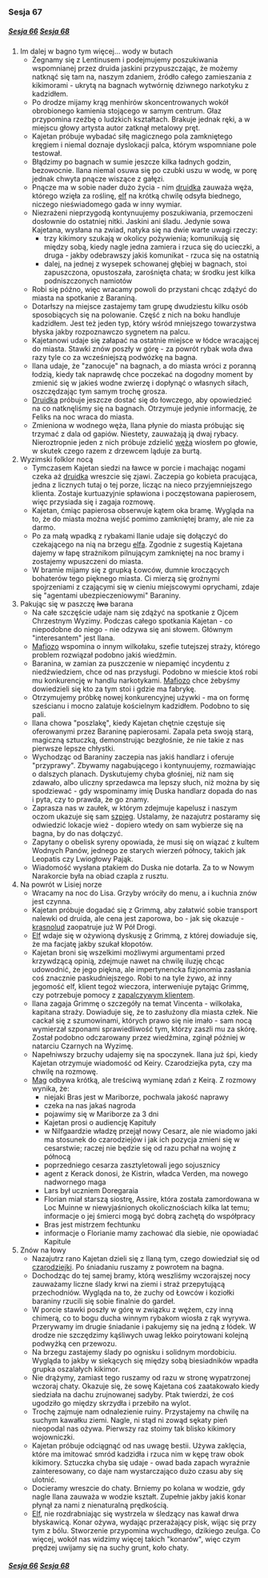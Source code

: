 ### Sesja 67
##### [Sesja 66](#sesja-066) [Sesja 68](#sesja-068)
1. Im dalej w bagno tym więcej... wody w butach
    - Żegnamy się z Lentinusem i podejmujemy poszukiwania wspomnianej przez druida jaskini przypuszczając, że możemy natknąć się tam na, naszym zdaniem, źródło całego zamieszania z kikimorami - ukrytą na bagnach wytwórnię dziwnego narkotyku z kadzidłem.
    - Po drodze mijamy krąg menhirów skoncentrowanych wokół obrobionego kamienia stojącego w samym centrum. Głaz przypomina rzeźbę o ludzkich kształtach. Brakuje jednak ręki, a w miejscu głowy artysta autor zatknął metalowy pręt.
    - Kajetan próbuje wybadać siłę magicznego pola zamkniętego kręgiem i niemal doznaje dyslokacji palca, którym wspomniane pole testował.
    - Błądzimy po bagnach w sumie jeszcze kilka ładnych godzin, bezowocnie. Ilana niemal osuwa się po czubki uszu w wodę, w porę jednak chwyta pnącze wiszące z gałęzi.
    - Pnącze ma w sobie nader dużo życia - nim [druidka](Ilana) zauważa węża, którego wzięła za roślinę, [elf](Kajetan) na krótką chwilę odsyła biednego, niczego nieświadomego gada w inny wymiar.
    - Niezrażeni nieprzygodą kontynuujemy poszukiwania, przemoczeni dosłownie do ostatniej nitki. Jaskini ani śladu. Jedynie sowa Kajetana, wysłana na zwiad, natyka się na dwie warte uwagi rzeczy:
        - trzy kikimory szukają w okolicy pożywienia; komunikują się między sobą, kiedy nagle jedna zamiera i rzuca się do ucieczki, a druga - jakby odebrawszy jakiś komunikat - rzuca się na ostatnią
        - dalej, na jednej z wysepek schowanej głębiej w bagnach, stoi zapuszczona, opustoszała, zarośnięta chata; w środku jest kilka podniszczonych namiotów
    - Robi się późno, więc wracamy powoli do przystani chcąc zdążyć do miasta na spotkanie z Baraniną.
    - Dotarłszy na miejsce zastajemy tam grupę dwudziestu kilku osób sposobiących się na polowanie. Część z nich na boku handluje kadzidłem. Jest też jeden typ, który wśród mniejszego towarzystwa błyska jakby rozpoznawczo sygnetem na palcu.
    - Kajetanowi udaje się załapać na ostatnie miejsce w łódce wracającej do miasta. Stawki znów poszły w górę - za powrót rybak woła dwa razy tyle co za wcześniejszą podwózkę na bagna.
    - Ilana udaje, że "zanocuje" na bagnach, a do miasta wróci z poranną łodzią, kiedy tak naprawdę chce poczekać na dogodny moment by zmienić się w jakieś wodne zwierzę i dopłynąć o własnych siłach, oszczędzając tym samym trochę grosza.
    - [Druidka](Ilana) próbuje jeszcze dostać się do łowczego, aby opowiedzieć na co natknęliśmy się na bagnach. Otrzymuje jedynie informację, że Feliks na noc wraca do miasta.
    - Zmieniona w wodnego węża, Ilana płynie do miasta próbując się trzymać z dala od gapiów. Niestety, zauważają ją dwaj rybacy. Nieroztropnie jeden z nich próbuje zdzielić [węża](Ilana) wiosłem po głowie, w skutek czego  razem z drzewcem ląduje za burtą.
2.  Wyzimski folklor nocą
    - Tymczasem Kajetan siedzi na ławce w porcie i machając nogami czeka aż [druidka](Ilana) wreszcie się zjawi. Zaczepia go kobieta pracująca, jedna z licznych tutaj o tej porze, licząc na nieco przyjemniejszego klienta. Zostaje kurtuazyjnie spławiona i poczęstowana papierosem, więc przysiada się i zagaja rozmowę.
    - Kajetan, ćmiąc papierosa obserwuje kątem oka bramę. Wygląda na to, że do miasta można wejść pomimo zamkniętej bramy, ale nie za darmo.
    - Po za małą wpadką z rybakami Ilanie udaje się dołączyć do czekającego na nią na brzegu [elfa](Kajetan). Zgodnie z sugestią Kajetana dajemy w łapę strażnikom pilnującym zamkniętej na noc bramy i zostajemy wpuszczeni do miasta.
    - W bramie mijamy się z grupką Łowców, dumnie kroczących bohaterów tego pięknego miasta. Ci mierzą się groźnymi spojrzeniami z czającymi się w cieniu miejscowymi oprychami, zdaje się "agentami ubezpieczeniowymi" Baraniny.
3. Pakując się w paszczę ~~lwa~~ barana
    - Na całe szczęście udaje nam się zdążyć na spotkanie z Ojcem Chrzestnym Wyzimy. Podczas całego spotkania Kajetan - co niepodobne do niego - nie odzywa się ani słowem. Głównym "interesantem" jest Ilana.
    - [Mafiozo](Baranina) wspomina o innym wilkołaku, szefie tutejszej straży, którego problem rozwiązał podobno jakiś wiedźmin.
    - Baranina, w zamian za puszczenie w niepamięć incydentu z niedźwiedziem, chce od nas przysługi. Podobno w mieście ktoś robi mu konkurencję w handlu narkotykami. [Mafiozo](Baranina) chce żebyśmy dowiedzieli się kto za tym stoi i gdzie ma fabrykę.
    - Otrzymujemy próbkę nowej konkurencyjnej używki - ma on formę sześcianu i mocno zalatuje kościelnym kadzidłem. Podobno to się pali. 
    - Ilana chowa "poszlakę", kiedy Kajetan chętnie częstuje się oferowanymi przez Baraninę papierosami. Zapala peta swoją starą, magiczną sztuczką, demonstrując bezgłośnie, że nie takie z nas pierwsze lepsze chłystki.
    - Wychodząc od Baraniny zaczepia nas jakiś handlarz i oferuje "przyprawy". Zbywamy nagabującego i kontynuujemy, rozmawiając o dalszych planach. Dyskutujemy chyba głośniej, niż nam się zdawało, albo uliczny sprzedawca ma lepszy słuch, niż można by się spodziewać - gdy wspominamy imię Duska handlarz dopada do nas i pyta, czy to prawda, że go znamy.
    - Zaprasza nas w zaułek, w którym zdejmuje kapelusz i naszym oczom ukazuje się sam [szpieg](Dusek). Ustalamy, że nazajutrz postaramy się odwiedzić lokacje wież - dopiero wtedy on sam wybierze się na bagna, by do nas dołączyć.
    - Zapytany o obelisk syreny opowiada, że musi się on wiązać z kultem Wodnych Panów, jednego ze starych wierzeń północy, takich jak Leopatis czy Lwiogłowy Pająk.
    - Wiadomość wysłana ptakiem do Duska nie dotarła. Za to w Nowym Narakorcie była na obiad czapla z rusztu.
3.  Na powrót w Lisiej norze
    - Wracamy na noc do Lisa. Grzyby wróciły do menu, a i kuchnia znów jest czynna.
    - Kajetan próbuje dogadać się z Grimmą, aby załatwić sobie transport nalewki od druida, ale cena jest zaporowa, bo - jak się okazuje - [krasnolud](Grimma) zaopatruje już W Pół Drogi.
    - [Elf](Kajetan) wdaje się w ożywioną dyskusję z Grimmą, z której dowiaduje się, że ma facjatę jakby szukał kłopotów. 
    - Kajetan broni się wszelkimi możliwymi argumentami przed krzywdzącą opinią, zdejmuje nawet na chwilę iluzję chcąc udowodnić, że jego piękna, ale impertynencka fizjonomia zasłania coś znacznie paskudniejszego. Robi to na tyle żywo, aż inny jegomość elf, klient tegoż wieczora, interweniuje pytając Grimmę, czy potrzebuje pomocy z [zapalczywym klientem](Kajetan).
    - Ilana zagaja Grimmę o szczegóły na temat Vincenta - wilkołaka, kapitana straży. Dowiaduje się, że to zasłużony dla miasta człek. Nie cackał się z szumowinami, których prawo się nie imało - sam nocą wymierzał szponami sprawiedliwość tym, którzy zaszli mu za skórę. Został podobno odczarowany przez wiedźmina, zginął później w natarciu Czarnych na Wyzimę.
    - Napełniwszy brzuchy udajemy się na spoczynek. Ilana już śpi, kiedy Kajetan otrzymuje wiadomość od Keiry. Czarodziejka pyta, czy ma chwilę na rozmowę.
    - [Mag](Kajetan) odbywa krótką, ale treściwą wymianę zdań z Keirą. Z rozmowy wynika, że:
        - niejaki Bras jest w Mariborze, pochwala jakość naprawy
        - czeka na nas jakaś nagroda
        - pojawimy się w Mariborze za 3 dni
        - Kajetan prosi o audiencję Kapituły
        - w Nilfgaardzie władzę przejął nowy Cesarz, ale nie wiadomo jaki ma stosunek do czarodziejów i jak ich pozycja zmieni się w cesarstwie; raczej nie będzie się od razu pchał na wojnę z północą
        - poprzedniego cesarza zasztyletowali jego sojusznicy
        - agent z Kerack donosi, że Kistrin, władca Verden, ma nowego nadwornego maga
        - Lars był uczniem Doregaraia
        - Florian miał starszą siostrę, Assire, która została zamordowana w Loc Muinne w niewyjaśnionych okolicznościach kilka lat temu; informacje o jej śmierci mogą być dobrą zachętą do współpracy
        - Bras jest mistrzem fechtunku
        - informacje o Florianie mamy zachować dla siebie, nie opowiadać Kapitule
4. Znów na łowy
    - Nazajutrz rano Kajetan dzieli się z Ilaną tym, czego dowiedział się od [czarodziejki](Keira). Po śniadaniu ruszamy z powrotem na bagna.
    - Dochodząc do tej samej bramy, którą weszliśmy wczorajszej nocy zauważamy liczne ślady krwi na ziemi i straż przepytującą przechodniów. Wygląda na to, że zuchy od Łowców i koziołki baraniny rzucili się sobie finalnie do gardeł.
    - W porcie stawki poszły w górę w związku z wężem, czy inną chimerą, co to bogu ducha winnym rybakom wiosła z rąk wyrywa. Przerywamy im drugie śniadanie i pakujemy się na jedną z łódek. W drodze nie szczędzimy kąśliwych uwag lekko poirytowani kolejną podwyżką cen przewozu.
    - Na brzegu zastajemy ślady po ognisku i solidnym mordobiciu. Wygląda to jakby w siekących się między sobą biesiadników wpadła grupka oszalałych kikimor.
    - Nie drążymy, zamiast tego ruszamy od razu w stronę wypatrzonej wczoraj chaty. Okazuje się, że sowę Kajetana coś zaatakowało kiedy siedziała na dachu zrujnowanej sadyby. Ptak twierdzi, że coś ugodziło go między skrzydła i przebiło na wylot.
    - Trochę zajmuje nam odnalezienie ruiny. Przystajemy na chwilę na suchym kawałku ziemi. Nagle, ni stąd ni zowąd sękaty pień nieopodal nas ożywa. Pierwszy raz stoimy tak blisko kikimory wojowniczki.
    - Kajetan próbuje odciągnąć od nas uwagę bestii. Używa zaklęcia, które ma imitować smród kadzidła i rzuca nim w kępę traw obok kikimory. Sztuczka chyba się udaje - owad bada zapach wyraźnie zainteresowany, co daje nam wystarczająco dużo czasu aby się ulotnić.
    - Docieramy wreszcie do chaty. Brniemy po kolana w wodzie, gdy nagle Ilana zauważa w wodzie kształt. Zupełnie jakby jakiś konar płynął za nami z nienaturalną prędkością.
    - [Elf](Kajetan), nie rozdrabniając się wystrzela w śledzący nas kawał drwa błyskawicą. Konar ożywa, wydając przerażający pisk, wijąc się przy tym z bólu. Stworzenie przypomina wychudłego, dzikiego zeulga. Co więcej, wokół nas widzimy więcej takich "konarów", więc czym prędzej uwijamy się na suchy grunt, koło chaty.

##### [Sesja 66](#sesja-066) [Sesja 68](#sesja-068)